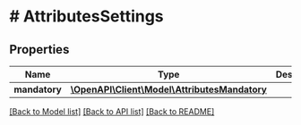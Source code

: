 # # AttributesSettings

## Properties

Name | Type | Description | Notes
------------ | ------------- | ------------- | -------------
**mandatory** | [**\OpenAPI\Client\Model\AttributesMandatory**](AttributesMandatory.md) |  | [optional] 

[[Back to Model list]](../../README.md#documentation-for-models) [[Back to API list]](../../README.md#documentation-for-api-endpoints) [[Back to README]](../../README.md)


